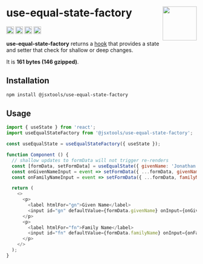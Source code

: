 # use-equal-state-factory [<img src="https://avatars.githubusercontent.com/u/52989093" alt="" width="90" height="90" align="right">][frontend]

[<img alt="npm version" src="https://img.shields.io/npm/v/@jsxtools/use-equal-state-factory.svg" height="20">](https://www.npmjs.com/package/@jsxtools/use-equal-state-factory)
[<img alt="build status" src="https://img.shields.io/travis/jsxtools/frontend/master.svg" height="20">](https://travis-ci.org/jsxtools/frontend/use-equal-state-factory)
[<img alt="issue tracker" src="https://img.shields.io/github/issues/jsxtools/frontend/use-equal-state-factory.svg" height="20">](https://github.com/jsxtools/frontend/issues?q=is:issue+is:open+label:use-equal-state-factory)
[<img alt="pull requests" src="https://img.shields.io/github/issues-pr/jsxtools/frontend/use-equal-state-factory.svg" height="20">](https://github.com/jsxtools/frontend/pulls?q=is:pr+is:open+label:use-equal-state-factory)

**use-equal-state-factory** returns a [hook] that provides a state and setter that check for shallow or deep changes.

It is <strong size>161 bytes (146 gzipped)</strong>.

## Installation

```sh
npm install @jsxtools/use-equal-state-factory
```

## Usage

```js
import { useState } from 'react';
import useEqualStateFactory from '@jsxtools/use-equal-state-factory';

const useEqualState = useEqualStateFactory({ useState });

function Component () {
  // shallow updates to formData will not trigger re-renders
  const [formData, setFormData] = useEqualState({ givenName: 'Jonathan', familyName: 'Neal' });
  const onGivenNameInput = event => setFormData({ ...formData, givenName: event.target.value });
  const onFamilyNameInput = event => setFormData({ ...formData, familyName: event.target.value });

  return (
    <>
      <p>
        <label htmlFor="gn">Given Name</label>
        <input id="gn" defaultValue={formData.givenName} onInput={onGivenNameInput} />
      </p>
      <p>
        <label htmlFor="fn">Family Name</label>
        <input id="fn" defaultValue={formData.familyName} onInput={onFamilyNameInput} />
      </p>
    </>
  );
}
```

[hook]: https://reactjs.org/docs/hooks-reference.html
[frontend]: https://github.com/jsxtools/frontend
